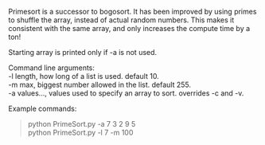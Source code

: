 Primesort is a successor to bogosort. It has been improved by using primes to shuffle the array, instead of actual random numbers. This makes it consistent with the same array, and only increases the compute time by a ton!

Starting array is printed only if -a is not used.  

Command line arguments:  
	-l length, how long of a list is used. default 10.  
	-m max, biggest number allowed in the list. default 255.  
	-a values..., values used to specify an array to sort. overrides -c and -v.

Example commands:
>python PrimeSort.py -a 7 3 2 9 5  
>python PrimeSort.py -l 7 -m 100
